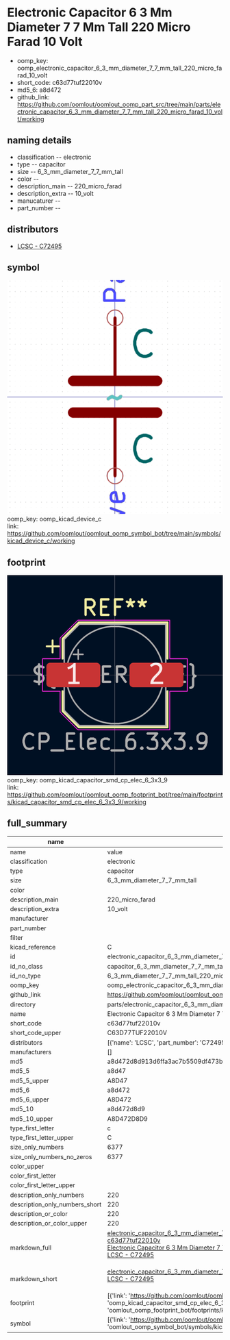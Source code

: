 # Electronic Capacitor 6 3 Mm Diameter 7 7 Mm Tall 220 Micro Farad 10 Volt

  
* oomp_key: oomp_electronic_capacitor_6_3_mm_diameter_7_7_mm_tall_220_micro_farad_10_volt 
* short_code: c63d77tuf22010v
* md5_6: a8d472  
* github_link: https://github.com/oomlout/oomlout_oomp_part_src/tree/main/parts/electronic_capacitor_6_3_mm_diameter_7_7_mm_tall_220_micro_farad_10_volt/working  
## naming details
* classification -- electronic
* type -- capacitor
* size -- 6_3_mm_diameter_7_7_mm_tall
* color -- 
* description_main -- 220_micro_farad
* description_extra -- 10_volt
* manucaturer -- 
* part_number -- 

## distributors
* [LCSC - C72495](https://lcsc.com/product-detail/C72495.html)   


## symbol

![](symbol/0/working/working_600.png)  
oomp_key: oomp_kicad_device_c  
link: https://github.com/oomlout/oomlout_oomp_symbol_bot/tree/main/symbols/kicad_device_c/working  

## footprint

![](footprint/0/working/working_600.png)  
oomp_key: oomp_kicad_capacitor_smd_cp_elec_6_3x3_9  
link: https://github.com/oomlout/oomlout_oomp_footprint_bot/tree/main/footprints/kicad_capacitor_smd_cp_elec_6_3x3_9/working  

## full_summary
| name | value | 
| --- | --- | 
| name | value | 
| classification | electronic | 
| type | capacitor | 
| size | 6_3_mm_diameter_7_7_mm_tall | 
| color |  | 
| description_main | 220_micro_farad | 
| description_extra | 10_volt | 
| manufacturer |  | 
| part_number |  | 
| filter |  | 
| kicad_reference | C | 
| id | electronic_capacitor_6_3_mm_diameter_7_7_mm_tall_220_micro_farad_10_volt | 
| id_no_class | capacitor_6_3_mm_diameter_7_7_mm_tall_220_micro_farad_10_volt | 
| id_no_type | 6_3_mm_diameter_7_7_mm_tall_220_micro_farad_10_volt | 
| oomp_key | oomp_electronic_capacitor_6_3_mm_diameter_7_7_mm_tall_220_micro_farad_10_volt | 
| github_link | https://github.com/oomlout/oomlout_oomp_part_src/tree/main/parts/electronic_capacitor_6_3_mm_diameter_7_7_mm_tall_220_micro_farad_10_volt/working | 
| directory | parts/electronic_capacitor_6_3_mm_diameter_7_7_mm_tall_220_micro_farad_10_volt | 
| name | Electronic Capacitor 6 3 Mm Diameter 7 7 Mm Tall 220 Micro Farad 10 Volt | 
| short_code | c63d77tuf22010v | 
| short_code_upper | C63D77TUF22010V | 
| distributors | [{'name': 'LCSC', 'part_number': 'C72495', 'link': 'https://lcsc.com/product-detail/C72495.html', 'id': 'distributor_lcsc'}] | 
| manufacturers | [] | 
| md5 | a8d472d8d913d6ffa3ac7b5509df473b | 
| md5_5 | a8d47 | 
| md5_5_upper | A8D47 | 
| md5_6 | a8d472 | 
| md5_6_upper | A8D472 | 
| md5_10 | a8d472d8d9 | 
| md5_10_upper | A8D472D8D9 | 
| type_first_letter | c | 
| type_first_letter_upper | C | 
| size_only_numbers | 6377 | 
| size_only_numbers_no_zeros | 6377 | 
| color_upper |  | 
| color_first_letter |  | 
| color_first_letter_upper |  | 
| description_only_numbers | 220 | 
| description_only_numbers_short | 220 | 
| description_or_color | 220 | 
| description_or_color_upper | 220 | 
| markdown_full | [electronic_capacitor_6_3_mm_diameter_7_7_mm_tall_220_micro_farad_10_volt](https://github.com/oomlout/oomlout_oomp_part_src/tree/main/parts/electronic_capacitor_6_3_mm_diameter_7_7_mm_tall_220_micro_farad_10_volt/working)<br>[c63d77tuf22010v](https://github.com/oomlout/oomlout_oomp_part_src/tree/main/parts/electronic_capacitor_6_3_mm_diameter_7_7_mm_tall_220_micro_farad_10_volt/working)<br>[Electronic Capacitor 6 3 Mm Diameter 7 7 Mm Tall 220 Micro Farad 10 Volt](https://github.com/oomlout/oomlout_oomp_part_src/tree/main/parts/electronic_capacitor_6_3_mm_diameter_7_7_mm_tall_220_micro_farad_10_volt/working)<br>[LCSC - C72495<br>](https://lcsc.com/product-detail/C72495.html)<br> | 
| markdown_short | [electronic_capacitor_6_3_mm_diameter_7_7_mm_tall_220_micro_farad_10_volt](https://github.com/oomlout/oomlout_oomp_part_src/tree/main/parts/electronic_capacitor_6_3_mm_diameter_7_7_mm_tall_220_micro_farad_10_volt/working)<br>[LCSC - C72495<br>](https://lcsc.com/product-detail/C72495.html)<br> | 
| footprint | [{'link': 'https://github.com/oomlout/oomlout_oomp_footprint_bot/tree/main/foootprntss/kicad_capacitor_smd_cp_elec_6_3x3_9', 'oomp_key': 'oomp_kicad_capacitor_smd_cp_elec_6_3x3_9', 'directory': 'oomlout_oomp_footprint_bot/footprints/kicad_capacitor_smd_cp_elec_6_3x3_9//working/working.kicad_mod'}] | 
| symbol | [{'link': 'https://github.com/oomlout/oomlout_oomp_symbol_bot/tree/main/symbols/kicad_device_c', 'oomp_key': 'oomp_kicad_device_c', 'directory': 'oomlout_oomp_symbol_bot/symbols/kicad_device_c//working/working.kicad_sym'}] | 
